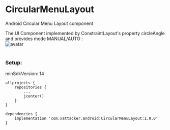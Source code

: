 # CircularMenuLayout
Android Circular Menu Layout component


The UI Component implemented by ConstraintLayout's property circleAngle<br>
and provides mode MANUAL/AUTO :<br>
![avatar](/rm_res/cut1.gif)<br><br>


### Setup:

minSdkVersion: 14

``` 
allprojects {
    repositories {
        ...
        jcenter()
    }
}

dependencies {
    implementation 'com.xattacker.android:CircularMenuLayout:1.0.0'
}
``` 

